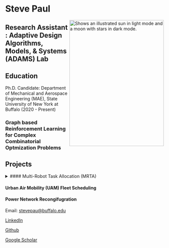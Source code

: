 # Steve Paul


<picture>
  <source media="(prefers-color-scheme: dark)" srcset="https://user-images.githubusercontent.com/39541194/179893972-5e803669-9b58-4531-bce8-45f0a7470f24.jpg">
  <img align="right" alt="Shows an illustrated sun in light mode and a moon with stars in dark mode." src="https://user-images.githubusercontent.com/39541194/179893972-5e803669-9b58-4531-bce8-45f0a7470f24.jpg" width="300" height="400">
</picture>



## Research Assistant : Adaptive Design Algorithms, Models, & Systems (ADAMS) Lab

## Education

Ph.D. Candidate: Department of Mechanical and Aerospace Engineering (MAE), State University of New York at Buffalo (2020 - Present)


### Graph based Reinforcement Learning for Complex Combinatorial Optmization Problems

## Projects
<details>
<summary>#### Multi-Robot Task Allocation (MRTA)</summary>
</details>



#### Urban Air Mobility (UAM) Fleet Scheduling

#### Power Network Recongifugration






<!-- For more details see 
ic writing and formatting syntax](https://docs.github.com/en/github/writing-on-github/getting-started-with-writing-and-formatting-on-github/basic-writing-and-formatting-syntax). -->



Email: stevepau@buffalo.edu

[LinkedIn](https://www.linkedin.com/in/steve-paul-67699854/)

[Github](https://github.com/iamstevepaul)

[Google Scholar](https://scholar.google.com/citations?user=zRf7acsAAAAJ&hl=en&authuser=1)
